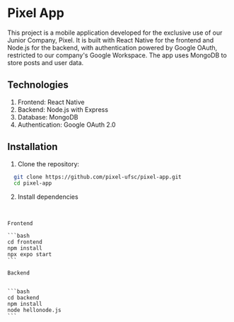# Pixel App

This project is a mobile application developed for the exclusive use of our Junior Company, Pixel. It is built with React Native for the frontend and Node.js for the backend, with authentication powered by Google OAuth, restricted to our company's Google Workspace. The app uses MongoDB to store posts and user data.

## Technologies

1. Frontend: React Native
2. Backend: Node.js with Express
3. Database: MongoDB
4. Authentication: Google OAuth 2.0

## Installation

1. Clone the repository:

```bash
  git clone https://github.com/pixel-ufsc/pixel-app.git
  cd pixel-app
```

2. Install dependencies 
<br/>

    Frontend

    ```bash
    cd frontend
    npm install
    npx expo start
    ```

    Backend


    ```bash
    cd backend
    npm install
    node hellonode.js
    ```

